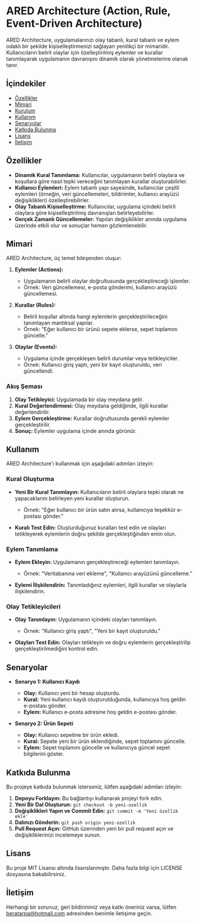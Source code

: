 # ARED Architecture (Action, Rule, Event-Driven Architecture)

ARED Architecture, uygulamalarınızı olay tabanlı, kural tabanlı ve eylem odaklı bir şekilde kişiselleştirmenizi sağlayan yenilikçi bir mimaridir. Kullanıcıların belirli olaylar için özelleştirilmiş eylemler ve kurallar tanımlayarak uygulamanın davranışını dinamik olarak yönetmelerine olanak tanır.

## İçindekiler

- [Özellikler](#özellikler)
- [Mimari](#mimari)
- [Kurulum](#kurulum)
- [Kullanım](#kullanım)
- [Senaryolar](#senaryolar)
- [Katkıda Bulunma](#katkıda-bulunma)
- [Lisans](#lisans)
- [İletişim](#iletişim)

## Özellikler

- **Dinamik Kural Tanımlama:** Kullanıcılar, uygulamanın belirli olaylara ve koşullara göre nasıl tepki vereceğini tanımlayan kurallar oluşturabilirler.
- **Kullanıcı Eylemleri:** Eylem tabanlı yapı sayesinde, kullanıcılar çeşitli eylemleri (örneğin, veri güncellemeleri, bildirimler, kullanıcı arayüzü değişiklikleri) özelleştirebilirler.
- **Olay Tabanlı Kişiselleştirme:** Kullanıcılar, uygulama içindeki belirli olaylara göre kişiselleştirilmiş davranışları belirleyebilirler.
- **Gerçek Zamanlı Güncellemeler:** Yapılan değişiklikler anında uygulama üzerinde etkili olur ve sonuçlar hemen gözlemlenebilir.

## Mimari

ARED Architecture, üç temel bileşenden oluşur:

1. **Eylemler (Actions):**
   - Uygulamanın belirli olaylar doğrultusunda gerçekleştireceği işlemler.
   - Örnek: Veri güncellemesi, e-posta gönderimi, kullanıcı arayüzü güncellemesi.

2. **Kurallar (Rules):**
   - Belirli koşullar altında hangi eylemlerin gerçekleştirileceğini tanımlayan mantıksal yapılar.
   - Örnek: “Eğer kullanıcı bir ürünü sepete eklerse, sepet toplamını güncelle.”

3. **Olaylar (Events):**
   - Uygulama içinde gerçekleşen belirli durumlar veya tetikleyiciler.
   - Örnek: Kullanıcı giriş yaptı, yeni bir kayıt oluşturuldu, veri güncellendi.

### Akış Şeması

1. **Olay Tetikleyici:** Uygulamada bir olay meydana gelir.
2. **Kural Değerlendirmesi:** Olay meydana geldiğinde, ilgili kurallar değerlendirilir.
3. **Eylem Gerçekleştirme:** Kurallar doğrultusunda gerekli eylemler gerçekleştirilir.
4. **Sonuç:** Eylemler uygulama içinde anında görünür.

## Kullanım

ARED Architecture'ı kullanmak için aşağıdaki adımları izleyin:

### Kural Oluşturma

- **Yeni Bir Kural Tanımlayın:** Kullanıcıların belirli olaylara tepki olarak ne yapacaklarını belirleyen yeni kurallar oluşturun.
  - Örnek: "Eğer kullanıcı bir ürün satın alırsa, kullanıcıya teşekkür e-postası gönder."

- **Kuralı Test Edin:** Oluşturduğunuz kuralları test edin ve olayları tetikleyerek eylemlerin doğru şekilde gerçekleştiğinden emin olun.

### Eylem Tanımlama

- **Eylem Ekleyin:** Uygulamanın gerçekleştireceği eylemleri tanımlayın.
  - Örnek: "Veritabanına veri ekleme", "Kullanıcı arayüzünü güncelleme."

- **Eylemi İlişkilendirin:** Tanımladığınız eylemleri, ilgili kurallar ve olaylarla ilişkilendirin.

### Olay Tetikleyicileri

- **Olay Tanımlayın:** Uygulamanın içindeki olayları tanımlayın.
  - Örnek: "Kullanıcı giriş yaptı", "Yeni bir kayıt oluşturuldu."

- **Olayları Test Edin:** Olayları tetikleyin ve doğru eylemlerin gerçekleştirilip gerçekleştirilmediğini kontrol edin.

## Senaryolar

- **Senaryo 1: Kullanıcı Kaydı**
  - **Olay:** Kullanıcı yeni bir hesap oluşturdu.
  - **Kural:** Yeni kullanıcı kaydı oluşturulduğunda, kullanıcıya hoş geldin e-postası gönder.
  - **Eylem:** Kullanıcı e-posta adresine hoş geldin e-postası gönder.

- **Senaryo 2: Ürün Sepeti**
  - **Olay:** Kullanıcı sepetine bir ürün ekledi.
  - **Kural:** Sepete yeni bir ürün eklendiğinde, sepet toplamını güncelle.
  - **Eylem:** Sepet toplamını güncelle ve kullanıcıya güncel sepet bilgilerini göster.

## Katkıda Bulunma

Bu projeye katkıda bulunmak isterseniz, lütfen aşağıdaki adımları izleyin:

1. **Depoyu Forklayın:** Bu bağlantıyı kullanarak projeyi fork edin.
2. **Yeni Bir Dal Oluşturun:** `git checkout -b yeni-ozellik`
3. **Değişiklikleri Yapın ve Commit Edin:** `git commit -m 'Yeni özellik ekle'`
4. **Dalınızı Gönderin:** `git push origin yeni-ozellik`
5. **Pull Request Açın:** GitHub üzerinden yeni bir pull request açın ve değişikliklerinizi incelemeye sunun.

## Lisans

Bu proje MIT Lisansı altında lisanslanmıştır. Daha fazla bilgi için LICENSE dosyasına bakabilirsiniz.

## İletişim

Herhangi bir sorunuz, geri bildiriminiz veya katkı öneriniz varsa, lütfen [beratarpa@hotmail.com](mailto:beratarpa@hotmail.com) adresinden benimle iletişime geçin.
